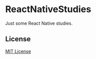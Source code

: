 # ReactNativeStudies

Just some React Native studies.

## License

[MIT License](https://github.com/nmacambira/ReactNativeStudies/blob/master/LICENSE)


